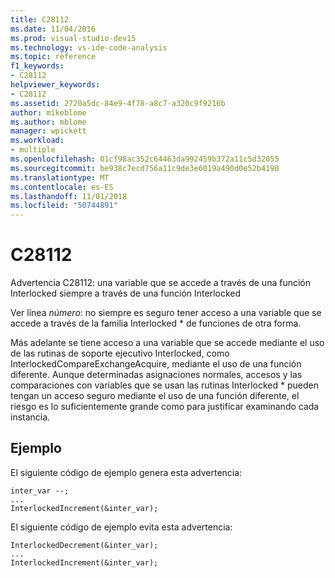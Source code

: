 ```yaml
---
title: C28112
ms.date: 11/04/2016
ms.prod: visual-studio-dev15
ms.technology: vs-ide-code-analysis
ms.topic: reference
f1_keywords:
- C28112
helpviewer_keywords:
- C28112
ms.assetid: 2720a5dc-84e9-4f78-a8c7-a320c9f9216b
author: mikeblome
ms.author: mblome
manager: wpickett
ms.workload:
- multiple
ms.openlocfilehash: 01cf98ac352c64463da992459b372a11c5d32055
ms.sourcegitcommit: be938c7ecd756a11c9de3e6019a490d0e52b4190
ms.translationtype: MT
ms.contentlocale: es-ES
ms.lasthandoff: 11/01/2018
ms.locfileid: "50744891"
---
```

# <a name="c28112"></a>C28112
Advertencia C28112: una variable que se accede a través de una función Interlocked siempre a través de una función Interlocked

 Ver línea *número*: no siempre es seguro tener acceso a una variable que se accede a través de la familia Interlocked * de funciones de otra forma.

 Más adelante se tiene acceso a una variable que se accede mediante el uso de las rutinas de soporte ejecutivo Interlocked, como InterlockedCompareExchangeAcquire, mediante el uso de una función diferente. Aunque determinadas asignaciones normales, accesos y las comparaciones con variables que se usan las rutinas Interlocked * pueden tengan un acceso seguro mediante el uso de una función diferente, el riesgo es lo suficientemente grande como para justificar examinando cada instancia.

## <a name="example"></a>Ejemplo
 El siguiente código de ejemplo genera esta advertencia:

```
inter_var --;
...
InterlockedIncrement(&inter_var);
```

 El siguiente código de ejemplo evita esta advertencia:

```
InterlockedDecrement(&inter_var);
...
InterlockedIncrement(&inter_var);
```
